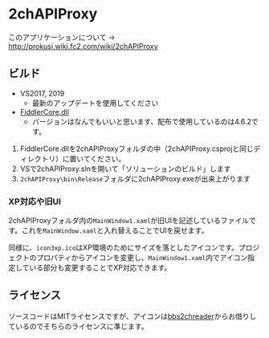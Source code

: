 # 2chAPIProxy

このアプリケーションについて → http://prokusi.wiki.fc2.com/wiki/2chAPIProxy

## ビルド

- VS2017, 2019
  - 最新のアップデートを使用してください
- [FiddlerCore.dll](https://www.telerik.com/login/v2/download?ReturnUrl=https%3a%2f%2fwww.telerik.com%2fdownload-trial-file%2fv2%2ffiddlercore#register)
  - バージョンはなんでもいいと思います、配布で使用しているのは4.6.2です。

1. FiddlerCore.dllを2chAPIProxyフォルダの中（2chAPIProxy.csprojと同じディレクトリ）に置いてください。
2. VSで2chAPIProxy.slnを開いて「ソリューションのビルド」します
3. `2chAPIProxy\bin\Release`フォルダに2chAPIProxy.exeが出来上がります

### XP対応や旧UI

2chAPIProxyフォルダ内の`MainWindow1.xaml`が旧UIを記述しているファイルです。これを`MainWindow.xaml`と入れ替えることでUIを戻せます。

同様に、`icon3xp.ico`はXP環境のためにサイズを落としたアイコンです。プロジェクトのプロパティからアイコンを変更し、`MainWindow1.xaml`内でアイコン指定している部分も変更することでXP対応できます。

## ライセンス
ソースコードはMITライセンスですが、アイコンは[bbs2chreader](http://bbs2ch.osdn.jp/)からお借りしているのでそちらのライセンスに準じます。

